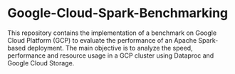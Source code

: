 # Google-Cloud-Spark-Benchmarking
This repository contains the implementation of a benchmark on Google Cloud Platform (GCP) to evaluate the performance of an Apache Spark-based deployment. The main objective is to analyze the speed, performance and resource usage in a GCP cluster using Dataproc and Google Cloud Storage.
